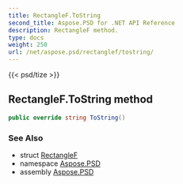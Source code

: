 ```yaml
---
title: RectangleF.ToString
second_title: Aspose.PSD for .NET API Reference
description: RectangleF method. 
type: docs
weight: 250
url: /net/aspose.psd/rectanglef/tostring/
---
```

{{< psd/tize >}}
## RectangleF.ToString method

```csharp
public override string ToString()
```

### See Also

* struct [RectangleF](../)
* namespace [Aspose.PSD](../../rectanglef/)
* assembly [Aspose.PSD](../../../)


